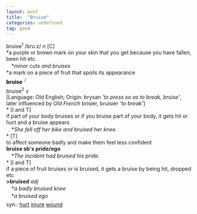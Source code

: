 ```yaml
---
layout: post
title:  "Bruise"
categories: undefined
tag: good
---
```

<DIV style="MARGIN: 0px 0px 5px">bruise<SUP>1</SUP> /bruːz/ <I>n</I> [C] <BR>*a purple or brown mark on your skin that you get because you have fallen, been hit etc<BR>　*<I>minor cuts and bruises</I><BR>*a mark on a piece of fruit that spoils its appearance</DIV>
<DIV style="COLOR: #808080; MARGIN: 0px 0px 5px; LINE-HEIGHT: normal"><SPAN style="FONT-SIZE: 10.5pt; COLOR: #000000; LINE-HEIGHT: normal"><B>bruise</B></SPAN> <SUP style="FONT-SIZE: 83%; LINE-HEIGHT: normal">2</SUP> </DIV>
<DIV style="MARGIN: 0px 0px 5px">bruise<SUP>2</SUP> <I>v</I> <BR>[Language: Old English; Origin: brysan <I>'to press so as to break, bruise'</I>, later influenced by <I>Old French</I> brisier, bruisier <I>'to break'</I>]<BR>* [I and T] <BR>if part of your body bruises or if you bruise part of your body, it gets hit or hurt and a bruise appears<BR>　*<I>She fell off her bike and bruised her knee.</I><BR>* [T] <BR>to affect someone badly and make them feel less confident<BR><B>bruise sb's pride/ego</B><BR>　*<I>The incident had bruised his pride.</I><BR>* [I and T] <BR>if a piece of fruit bruises or is bruised, it gets a bruise by being hit, dropped etc<BR><B>&gt;bruised</B> <I>adj</I><BR>　*<I>a badly bruised knee</I><BR>　*<I>a bruised ego</I></DIV>
<DIV style="MARGIN: 0px 0px 5px">
<DIV style="MARGIN: 4px 0px">syn.: <A href="{{ site.baseurl }}/hurt"><U>hurt</U></A> <A href="{{ site.baseurl }}/injure"><U>injure</U></A> <A href="{{ site.baseurl }}/wound"><U>wound</U></A></DIV></DIV>
